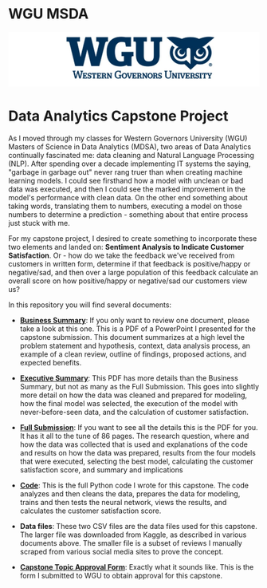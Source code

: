 # WGU MSDA

![WGU Header](./images/wgu-logo-840x575_cropped.jpg)


# Data Analytics Capstone Project

As I moved through my classes for Western Governors University (WGU) Masters of Science in Data Analytics (MDSA), two areas of Data Analytics continually fascinated me: data cleaning and Natural Language Processing (NLP). After spending over a decade implementing IT systems the saying, "garbage in garbage out" never rang truer than when creating machine learning models. I could see firsthand how a model with unclean or bad data was executed, and then I could see the marked improvement in the model's performance with clean data. On the other end something about taking words, translating them to numbers, executing a model on those numbers to determine a prediction - something about that entire process just stuck with me.
 
For my capstone project, I desired to create something to incorporate these two elements and landed on: **Sentiment Analysis to Indicate Customer Satisfaction**. Or - how do we take the feedback we've received from customers in written form, determine if that feedback is positive/happy or negative/sad, and then over a large population of this feedback calculate an overall score on how positive/happy or negative/sad our customers view us?

In this repository you will find several documents:

* **[Business Summary](https://github.com/holsteco/WGU_MSDA/blob/main/D214-Capstone/D214_NKM2_Task_3_Submission_Holstege_Business_Summary.pdf)**: If you only want to review one document, please take a look at this one. This is a PDF of a PowerPoint I presented for the capstone submission. This document summarizes at a high level the problem statement and hypothesis, context, data analysis process, an example of a clean review, outline of findings, proposed actions, and expected benefits.

* **[Executive Summary](https://github.com/holsteco/WGU_MSDA/blob/main/D214-Capstone/D214_NKM2_Task_3_PA_Submission_Holstege_Executive_Summary.pdf)**: This PDF has more details than the Business Summary, but not as many as the Full Submission. This goes into slightly more detail on how the data was cleaned and prepared for modeling, how the final model was selected, the execution of the model with never-before-seen data, and the calculation of customer satisfaction.

* **[Full Submission](https://github.com/holsteco/WGU_MSDA/blob/main/D214-Capstone/D214_NKM2_Task_2_PA_Submission_Holstege.pdf)**: If you want to see all the details this is the PDF for you. It has it all to the tune of 86 pages. The research question, where and how the data was collected that is used and explanations of the code and results on how the data was prepared, results from the four models that were executed, selecting the best model, calculating the customer satisfaction score, and summary and implications

* **[Code](https://github.com/holsteco/WGU_MSDA/blob/main/D214-Capstone/D214_NKM2_Submission_Holstege.py)**: This is the full Python code I wrote for this capstone. The code analyzes and then cleans the data, prepares the data for modeling, trains and then tests the neural network, views the results, and calculates the customer satisfaction score.

* **Data files**: These two CSV files are the data files used for this capstone. The larger file was downloaded from Kaggle, as described in various documents above. The smaller file is a subset of reviews I manually scraped from various social media sites to prove the concept.

* **[Capstone Topic Approval Form](https://github.com/holsteco/WGU_MSDA/blob/main/D214-Capstone/MSDA%20Capstone%20Topic%20Approval%20Form_Holstege.pdf)**: Exactly what it sounds like. This is the form I submitted to WGU to obtain approval for this capstone.